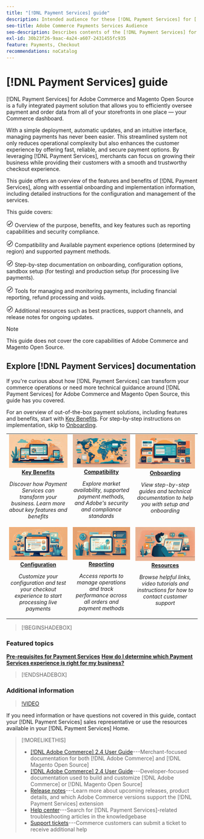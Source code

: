 ```yaml
---
title: "[!DNL Payment Services] guide"
description: Intended audience for these [!DNL Payment Services] for [!DNL Adobe Commerce] documentation.
seo-title: Adobe Commerce Payments Services Audience
seo-description: Describes contents of the [!DNL Payment Services] for Adobe Commerce documentation
exl-id: 30b23f26-9aac-4a24-a607-2431455fc935
feature: Payments, Checkout
recommendations: noCatalog
---
```


# [!DNL Payment Services] guide

[!DNL Payment Services] for Adobe Commerce and Magento Open Source is a fully integrated payment solution that allows you to efficiently oversee payment and order data from all of your storefronts in one place — your Commerce dashboard.

With a simple deployment, automatic updates, and an intuitive interface, managing payments has never been easier.  This streamlined system not only reduces operational complexity but also enhances the customer experience by offering fast, reliable, and secure payment options. By leveraging [!DNL Payment Services], merchants can focus on growing their business while providing their customers with a smooth and trustworthy checkout experience. 

This guide offers an overview of the features and benefits of [!DNL Payment Services], along with essential onboarding and implementation information, including detailed instructions for the configuration and management of the services.  

This guide covers: 

![check](assets/icon-check.png) Overview of the purpose, benefits, and key features such as reporting capabilities and security compliance.

![check](assets/icon-check.png) Compatibility and Available payment experience options (determined by region) and supported payment methods.

![check](assets/icon-check.png) Step-by-step documentation on onboarding, configuration options, sandbox setup (for testing) and production setup (for processing live payments).

![check](assets/icon-check.png) Tools for managing and monitoring payments, including financial reporting, refund processing and voids.

![check](assets/icon-check.png) Additional resources such as best practices, support channels, and release notes for ongoing updates.

>[!NOTE]
>
> This guide does not cover the core capabilities of Adobe Commerce and Magento Open Source.

## Explore [!DNL Payment Services] documentation

If you're curious about how [!DNL Payment Services] can transform your commerce operations or need more technical guidance around [!DNL Payment Services] for Adobe Commerce and Magento Open Source, this guide has you covered.

For an overview of out-of-the-box payment solutions, including features and benefits, start with [Key Benefits](introduction.md). For step-by-step instructions on implementation, skip to [Onboarding](onboard.md). 

<table style="table-layout:fixed">
<tr style="border: 0;">
<td valign="top" style="text-align: center;">
   <div>
      <a href="introduction.md">
      <img alt="Payment Services" src="assets/benefits.jpg">
      <strong >Key Benefits</strong>
      </a>
   </div>
   <p>
      <em>Discover how Payment Services can transform your business. Learn more about key features and benefits</em>
   </p>
</td>
<td valign="top" style="text-align: center;">
   <div>
      <a href="compatibility.md">
      <img alt="Payment Services" src="assets/compatibility.jpg">
      <strong>Compatibility</strong>
      </a>
   </div>
   <p>
      <em>Explore market availability, supported payment methods, and Adobe's security and compliance standards</em>
   </p>
</td>
<td valign="top" style="text-align: center;">
   <div>
      <a href="onboard.md">
      <img alt="Payment Services" src="assets/onboard.jpg">
      <strong>Onboarding</strong>
      </a>
   </div>
   <p>
      <em>View step-by-step guides and technical documentation to help you with setup and onboarding</em>
   </p>
</td>
<tr style="border: 0;">
<td valign="top" style="text-align: center;">
   <div>
      <a href="configure-admin.md">
      <img alt="Payment Services" src="assets/configuration.jpg">
      <strong>Configuration</strong>
      </a>
   </div>
   <p>
      <em>Customize your configuration and test your checkout experience to start processing live payments</em>
   </p>
</td>
<td valign="top" style="text-align: center;">
   <div>
      <a href="transactions.md">
      <img alt="Payment Services" src="assets/reporting.jpg">
      <strong>Reporting</strong>
      </a>
   </div>
   <p>
      <em>Access reports to manage operations and track performance across all orders and payment methods</em>
   </p>
</td>
<td valign="top" style="text-align: center;">
   <div>
      <a href="release-notes.md">
      <img alt="Payment Services" src="assets/resources.jpg">
      <strong>Resources</strong>
      </a>
   </div>
   <p>
      <em>Browse helpful links, video tutorials and instructions for how to contact customer support</em>
   </p>
</td>
</table>

>[!BEGINSHADEBOX]

### Featured topics

**[Pre-requisites for Payment Services](compatibility.md)**
**[How do I determine which Payment Services experience is right for my business?](compatibility.md)**

>[!ENDSHADEBOX]

### Additional information

>[!VIDEO](https://video.tv.adobe.com/v/3447836)

If you need information or have questions not covered in this guide, contact your [!DNL Payment Services] sales representative or use the resources available in your [!DNL Payment Services] Home.

>[!MORELIKETHIS]
>
> * [[!DNL Adobe Commerce] 2.4 User Guide](https://experienceleague.adobe.com/docs/commerce-admin/user-guides/home.html)---Merchant-focused documentation for both [!DNL Adobe Commerce] and [!DNL Magento Open Source]
> * [[!DNL Adobe Commerce] 2.4 User Guide](https://experienceleague.adobe.com/docs/commerce-admin/user-guides/home.html)---Developer-focused documentation used to build and customize [!DNL Adobe Commerce] or [!DNL Magento Open Source]
> * [Release notes](release-notes.md)---Learn more about upcoming releases, product details, and which Adobe Commerce versions support the [!DNL Payment Services] extension
> * [Help center](https://experienceleague.adobe.com/docs/commerce-knowledge-base/kb/overview.html)---Search for [!DNL Payment Services]-related troubleshooting articles in the knowledgebase 
> * [Support tickets](https://experienceleague.adobe.com/docs/commerce-knowledge-base/kb/help-center-guide/magento-help-center-user-guide.html#submit-ticket)---Commerce customers can submit a ticket to receive additional help
